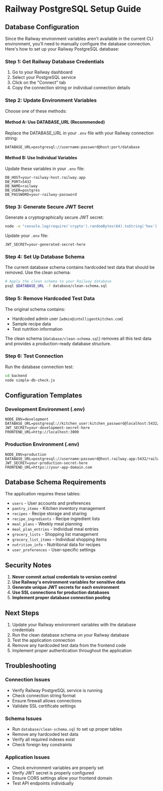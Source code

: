 # Railway PostgreSQL Setup Guide

## Database Configuration

Since the Railway environment variables aren't available in the current CLI environment, you'll need to manually configure the database connection. Here's how to set up your Railway PostgreSQL database:

### Step 1: Get Railway Database Credentials

1. Go to your Railway dashboard
2. Select your PostgreSQL service
3. Click on the "Connect" tab
4. Copy the connection string or individual connection details

### Step 2: Update Environment Variables

Choose one of these methods:

#### Method A: Use DATABASE_URL (Recommended)
Replace the DATABASE_URL in your `.env` file with your Railway connection string:
```env
DATABASE_URL=postgresql://username:password@host:port/database
```

#### Method B: Use Individual Variables
Update these variables in your `.env` file:
```env
DB_HOST=your-railway-host.railway.app
DB_PORT=5432
DB_NAME=railway
DB_USER=postgres
DB_PASSWORD=your-railway-password
```

### Step 3: Generate Secure JWT Secret

Generate a cryptographically secure JWT secret:
```bash
node -e "console.log(require('crypto').randomBytes(64).toString('hex'))"
```

Update your `.env` file:
```env
JWT_SECRET=your-generated-secret-here
```

### Step 4: Set Up Database Schema

The current database schema contains hardcoded test data that should be removed. Use the clean schema:

```bash
# Apply the clean schema to your Railway database
psql $DATABASE_URL -f database/clean-schema.sql
```

### Step 5: Remove Hardcoded Test Data

The original schema contains:
- Hardcoded admin user (`admin@intelligentkitchen.com`)
- Sample recipe data
- Test nutrition information

The clean schema (`database/clean-schema.sql`) removes all this test data and provides a production-ready database structure.

### Step 6: Test Connection

Run the database connection test:
```bash
cd backend
node simple-db-check.js
```

## Configuration Templates

### Development Environment (.env)
```env
NODE_ENV=development
DATABASE_URL=postgresql://kitchen_user:kitchen_password@localhost:5432/intelligent_kitchen
JWT_SECRET=your-development-secret-here
FRONTEND_URL=http://localhost:3000
```

### Production Environment (.env)
```env
NODE_ENV=production
DATABASE_URL=postgresql://username:password@host.railway.app:5432/railway
JWT_SECRET=your-production-secret-here
FRONTEND_URL=https://your-app-domain.com
```

## Database Schema Requirements

The application requires these tables:
- `users` - User accounts and preferences
- `pantry_items` - Kitchen inventory management
- `recipes` - Recipe storage and sharing
- `recipe_ingredients` - Recipe ingredient lists
- `meal_plans` - Weekly meal planning
- `meal_plan_entries` - Individual meal entries
- `grocery_lists` - Shopping list management
- `grocery_list_items` - Individual shopping items
- `nutrition_info` - Nutritional data for recipes
- `user_preferences` - User-specific settings

## Security Notes

1. **Never commit actual credentials to version control**
2. **Use Railway's environment variables for sensitive data**
3. **Generate unique JWT secrets for each environment**
4. **Use SSL connections for production databases**
5. **Implement proper database connection pooling**

## Next Steps

1. Update your Railway environment variables with the database credentials
2. Run the clean database schema on your Railway database
3. Test the application connection
4. Remove any hardcoded test data from the frontend code
5. Implement proper authentication throughout the application

## Troubleshooting

### Connection Issues
- Verify Railway PostgreSQL service is running
- Check connection string format
- Ensure firewall allows connections
- Validate SSL certificate settings

### Schema Issues
- Run `database/clean-schema.sql` to set up proper tables
- Remove any hardcoded test data
- Verify all required indexes exist
- Check foreign key constraints

### Application Issues
- Check environment variables are properly set
- Verify JWT secret is properly configured
- Ensure CORS settings allow your frontend domain
- Test API endpoints individually
